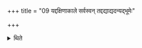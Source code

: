 +++
title = "09 यद्दक्षिणाकाले सर्वस्वन् तद्दद्याद्यदन्यद्भूमेः"

+++

<details><summary>थिते</summary>

9. When he has to give his entire possession, at the time of giving the sacrificial gifts, he should give whatever is other than the land and the people.  

[^1]: Cp. XX.9.14-10.1; cf. ŚB XIII.7.1.13. 
</details>
